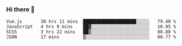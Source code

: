 ### Hi there 👋

<!--
**xin-code/Xin-code** is a ✨ _special_ ✨ repository because its `README.md` (this file) appears on your GitHub profile.

Here are some ideas to get you started:
<!--START_SECTION:waka-->
```text
Vue.js       30 hrs 11 mins  ████████████████████░░░░░   79.40 % 
JavaScript   4 hrs 9 mins    ██▓░░░░░░░░░░░░░░░░░░░░░░   10.95 % 
SCSS         3 hrs 22 mins   ██▒░░░░░░░░░░░░░░░░░░░░░░   08.88 % 
JSON         17 mins         ▒░░░░░░░░░░░░░░░░░░░░░░░░   00.77 % 
```
<!--END_SECTION:waka-->
